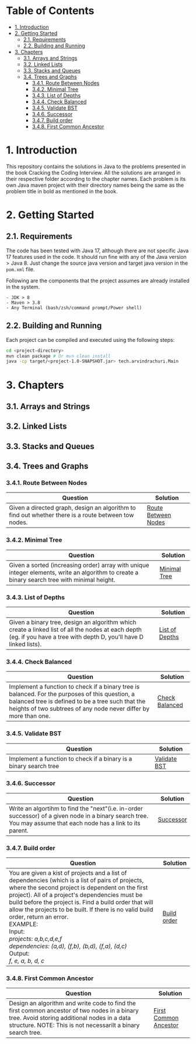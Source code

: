 <h1>Table of Contents</h1>

- [1. Introduction](#1-introduction)
- [2. Getting Started](#2-getting-started)
  - [2.1. Requirements](#21-requirements)
  - [2.2. Building and Running](#22-building-and-running)
- [3. Chapters](#3-chapters)
  - [3.1. Arrays and Strings](#31-arrays-and-strings)
  - [3.2. Linked Lists](#32-linked-lists)
  - [3.3. Stacks and Queues](#33-stacks-and-queues)
  - [3.4. Trees and Graphs](#34-trees-and-graphs)
    - [3.4.1. Route Between Nodes](#341-route-between-nodes)
    - [3.4.2. Minimal Tree](#342-minimal-tree)
    - [3.4.3. List of Depths](#343-list-of-depths)
    - [3.4.4. Check Balanced](#344-check-balanced)
    - [3.4.5. Validate BST](#345-validate-bst)
    - [3.4.6. Successor](#346-successor)
    - [3.4.7. Build order](#347-build-order)
    - [3.4.8. First Common Ancestor](#348-first-common-ancestor)

# 1. Introduction
This repository contains the solutions in Java to the problems presented in the book Cracking the Coding Interview. All the solutions are arranged in their respective folder according to the chapter names. Each problem is its own Java maven project with their directory names being the same as the problem title in bold as mentioned in the book.

# 2. Getting Started

## 2.1. Requirements
The code has been tested with Java 17, although there are not specific Java 17 features used in the code. It should run fine with any of the Java version > Java 8. Just change the source java version and target java version in the `pom.xml` file.

Following are the components that the project assumes are already installed in the system.

    - JDK > 8
    - Maven > 3.8
    - Any Terminal (bash/zsh/command prompt/Power shell)

## 2.2. Building and Running
Each project can be compiled and executed using the following steps:
```sh
cd <project-directory>
mvn clean package # Or mvn clean install
java -cp target/<project-1.0-SNAPSHOT.jar> tech.arvindrachuri.Main
```

# 3. Chapters

## 3.1. Arrays and Strings

## 3.2. Linked Lists

## 3.3. Stacks and Queues

## 3.4. Trees and Graphs

### 3.4.1. Route Between Nodes
| **Question** | **Solution** |
|--------------|--------------|
| Given a directed graph, design an algorithm to find out whether there is a route between tow nodes. | [Route Between Nodes](TreesAndGraphs/route-between-nodes/) |

### 3.4.2. Minimal Tree
| **Question** | **Solution** |
|--------------|--------------|
| Given a sorted (increasing order) array with unique integer elements, write an algorithm to create a binary search tree with minimal height. | [Minimal Tree](TreesAndGraphs/minimal-tree) |

### 3.4.3. List of Depths
| **Question** | **Solution** |
|--------------|--------------|
| Given a binary tree, design an algorithm which create a linked list of all the nodes at each depth (eg. if you have a tree with depth D, you'll have D linked lists). | [List of Depths](TreesAndGraphs/list-of-depths) |

### 3.4.4. Check Balanced
| **Question** | **Solution** |
|--------------|--------------|
| Implement a function to check if a binary tree is balanced. For the purposes of this question, a balanced tree is defined to be a tree such that the heights of two subtrees of any node never differ by more than one. | [Check Balanced](TreesAndGraphs/check-balanced/) |

### 3.4.5. Validate BST
| **Question** | **Solution** |
|--------------|--------------|
| Implement a function to check if a binary is a binary search tree | [Validate BST](TreesAndGraphs/validate-bst/) |

### 3.4.6. Successor
| **Question** | **Solution** |
|--------------|--------------|
| Write an algortihm to find the "next"(i.e. in-order successor) of a given node in a binary search tree. You may assume that each node has a link to its parent. | [Successor](TreesAndGraphs/successor/) |

### 3.4.7. Build order
| **Question** | **Solution** |
|--------------|--------------|
| You are given a kist of projects and a list of dependencies (which is a list of pairs of projects, where the second project is dependent on the first project). All of a project's dependencies must be build before the project is. Find a build order that will allow the projects to be built. If there is no valid build order, return an error.<br>EXAMPLE:<br>Input:<br>  _projects:_ _a,b,c,d,e,f_ <br>  _dependencies:_ _(a,d), (f,b), (b,d), (f,a), (d,c)_ <br>Output: <br> _f, e, a, b, d, c_ | [Build order](TreesAndGraphs/build-order/) |

### 3.4.8. First Common Ancestor
| **Question** | **Solution** |
|--------------|--------------|
| Design an algorithm and write code to find the first common ancestor of two nodes in a binary tree. Avoid storing additional nodes in a data structure. NOTE: This is not necessarilt a binary search tree. | [First Common Ancestor](TreesAndGraphs/first-common-ancestor/) |

